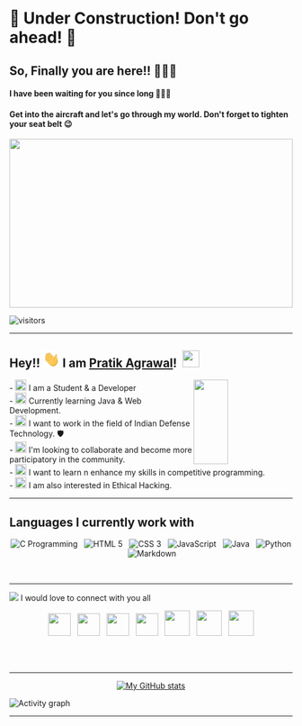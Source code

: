 # 🚧 Under Construction! Don't go ahead! 🚧
## So, Finally you are here!! 🕵🏻‍♂️
#### I have been waiting for you since long 👨🏻‍💻
#### Get into the aircraft and let's go through my world. Don't forget to tighten your seat belt 😉

<img src="https://alemdosgreys.files.wordpress.com/2016/12/ufo-flying-saucer-animated-gif-9.gif" align="center" width="100%" height=300px>


  ![visitors](https://visitor-badge.laobi.icu/badge?page_id=RudraPratik30.RudraPratik30)

<hr>

## Hey!! <img src="https://github.com/ABSphreak/ABSphreak/blob/master/gifs/Hi.gif" width="30px">  I am [Pratik Agrawal](https://github.com/RudraPratik30)!&nbsp;&nbsp;<img src="https://uploads.scratch.mit.edu/users/avatars/63785324.png" width="30" height="30">
<div>
  <img align="right" src="https://thumbs.gfycat.com/CriminalSilverAmethystgemclam-max-1mb.gif" width="35%" height="150"/>
- <img src="https://c.tenor.com/NCRHhqkXrJYAAAAj/programmers-go-internet.gif" width="20" height="20"> I am a Student & a Developer <br>
- <img src="https://c.tenor.com/zZwhISRsAnQAAAAM/code.gif" width="20" height="20"> Currently learning Java & Web Development.<br>
- <img src="https://c.tenor.com/19EdfWZx17MAAAAi/kris-deltarune.gif" width="20" height="20"> I want to work in the field of Indian Defense Technology. 🛡️<br>
- <img src="https://c.tenor.com/GocCvG7hs78AAAAj/rocket-joypixels.gif" width="20" height="20"> I'm looking to collaborate and become more participatory in the community.<br>
- <img src="https://c.tenor.com/D16b6zcA3CMAAAAj/books-study.gif" width="20" height="20"> I want to learn n enhance my skills in competitive programming.<br>
- <img src="https://c.tenor.com/pBrzvwLzbwoAAAAj/hacking-hack.gif" width="20" height="20"> I am also interested in Ethical Hacking.
</div>
<hr>
<h2>Languages I currently work with</h2>
<p align="center"><span>
<img src="https://img.icons8.com/color/2x/c-programming.png" alt="C Programming" height="50" width="50">&nbsp&nbsp
<img src="https://img.icons8.com/color/2x/html-5.png" alt="HTML 5" height="50" width="50">&nbsp&nbsp
<img src="https://img.icons8.com/color/2x/css3.png" alt="CSS 3" height="50" width="50">&nbsp&nbsp
<img src="https://img.icons8.com/color/2x/javascript.png" alt="JavaScript" height="50" width="50">&nbsp&nbsp
<img src="https://img.icons8.com/color/2x/java-coffee-cup-logo.png" alt="Java" height="50" width="50">&nbsp&nbsp
<img src="https://img.icons8.com/color/2x/python.png" alt="Python" height="50" width="50">&nbsp&nbsp
<img src="https://img.icons8.com/ios-filled/2x/markdown.png" alt="Markdown" height="50" width="50">&nbsp&nbsp
</span></p>
<br>
<hr>

<img src="https://media.giphy.com/media/LnQjpWaON8nhr21vNW/giphy.gif" width="40"> I would love to connect with you all <br>
<p align="center"><span>
  <a href="www.linkedin.com/in/rudrapratik"><img src="https://image.flaticon.com/icons/png/128/1409/1409945.png" height="40" width="40"></a>&nbsp&nbsp
  <a href="https://www.instagram.com/rudrapratik30/"><img src="https://image.flaticon.com/icons/png/128/1409/1409946.png" height="40" width="40"></a>&nbsp&nbsp
  <a href="https://github.com/RudraPratik30"><img src="https://image.flaticon.com/icons/png/512/270/270798.png" height="40" width="40"></a>&nbsp&nbsp
  <a href="mailto:pratik102agrawal@gmail.com"><img src="https://image.flaticon.com/icons/png/128/888/888853.png" height="40" width="40"></a>&nbsp&nbsp
  <a href="https://www.hackerrank.com/pratik104agrawal"><img src="https://cdn.worldvectorlogo.com/logos/hackerrank.svg" height="45" width="45"></a>&nbsp&nbsp
  <a href="https://www.freecodecamp.org/rudrapratik"><img src="https://img.icons8.com/windows/2x/free-code-camp.png" height="45" width="45"></a>&nbsp&nbsp
  <a href="https://tryhackme.com/p/RudraPratik"><img src="https://api.iconify.design/simple-icons/tryhackme.svg" height="45" width="45"></a>
</span></p>
<br><br>
<hr>
<center>

[![My GitHub stats](https://github-readme-stats.vercel.app/api?username=RudraPratik30&theme=blue-green)](https://github.com/anuraghazra/github-readme-stats)

</center>

![Activity graph](https://activity-graph.herokuapp.com/graph?username=RudraPratik30&theme=rogue&hide_border=true&area=true)

<hr>
<!--- <center>
<video src="https://imgur.com/aRI4jAd">
</center> --->
